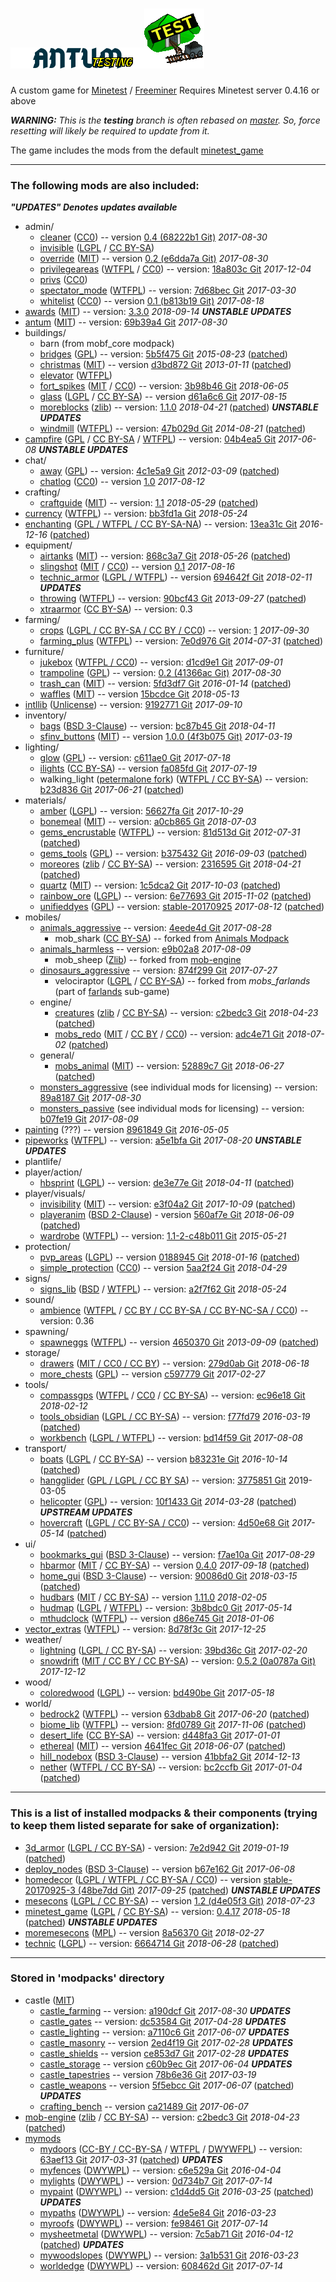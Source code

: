 # ![Antum](menu/header.png)![icon](menu/icon.png)
A custom game for [Minetest](http://www.minetest.net/) / [Freeminer](http://freeminer.org/)
Requires Minetest server 0.4.16 or above

***WARNING:*** *This is the **testing** branch is often rebased on [master](https://github.com/AntumMT/game-antum/tree/master). So, force resetting will likely be required to update from it.*

The game includes the mods from the default [minetest_game](https://github.com/minetest/minetest_game/tree/master/mods)

---

### The following mods are also included:

***"UPDATES" Denotes updates available***

* admin/
    * [cleaner][] ([CC0][lic.cc0]) -- version [0.4 (68222b1 Git)][ver.cleaner] *2017-08-30*
    * [invisible][] ([LGPL][lic.lgpl2.1] / [CC BY-SA][lic.ccbysa3.0])
    * [override][] ([MIT][lic.override]) -- version [0.2 (e6dda7a Git)][ver.override] *2017-08-30*
    * [privilegeareas][] ([WTFPL][lic.privilegeareas] / [CC0][lic.cc0]) -- version: [18a803c Git][ver.privilegeareas] *2017-12-04*
    * [privs][] ([CC0][lic.cc0])
    * [spectator_mode][] ([WTFPL][lic.spectator_mode]) -- version: [7d68bec Git][ver.spectator_mode] *2017-03-30*
    * [whitelist][] ([CC0][lic.cc0]) -- version [0.1 (b813b19 Git)][ver.whitelist] *2017-08-18*
* [awards][] ([MIT][lic.awards]) -- version: [3.3.0][ver.awards] *2018-09-14* ***UNSTABLE UPDATES***
* [antum][] ([MIT][lic.antum]) -- version: [69b39a4 Git][ver.antum] *2017-08-30*
* buildings/
    * barn (from mobf_core modpack)
    * [bridges][] ([GPL][lic.gpl3.0]) -- version: [5b5f475 Git][ver.bridges] *2015-08-23* ([patched][patch.bridges])
    * [christmas][] ([MIT][lic.christmas]) -- version [d3bd872 Git][ver.christmas] *2013-01-11* ([patched][patch.christmas])
    * [elevator][] ([WTFPL][lic.elevator])
    * [fort_spikes][] ([MIT][lic.fort_spikes] / [CC0][lic.cc0]) -- version: [3b98b46 Git][ver.fort_spikes] *2018-06-05*
    * [glass][] ([LGPL][lic.lgpl2.1] / [CC BY-SA][lic.ccbysa3.0]) -- version [d61a6c6 Git][ver.glass] *2017-08-15*
    * [moreblocks][] ([zlib][lic.moreblocks]) -- version: [1.1.0][ver.moreblocks] *2018-04-21* ([patched][patch.moreblocks]) ***UNSTABLE UPDATES***
    * [windmill][] ([WTFPL][lic.windmill]) -- version: [47b029d Git][ver.windmill] *2014-08-21* ([patched][patch.windmill])
* [campfire][] ([GPL][lic.gpl2.0] / [CC BY-SA][lic.ccbysa] / [WTFPL][lic.campfire]) -- version: [04b4ea5 Git][ver.campfire] *2017-06-08* ***UNSTABLE UPDATES***
* chat/
    * [away][] ([GPL][lic.gpl2.0]) -- version: [4c1e5a9 Git][ver.away] *2012-03-09* ([patched][patch.away])
    * [chatlog][] ([CC0][lic.cc0]) -- version [1.0][ver.chatlog] *2017-08-12*
* crafting/
    * [craftguide][] ([MIT][lic.craftguide]) -- version: [1.1][ver.craftguide] *2018-05-29* ([patched][patch.craftguide])
* [currency][] ([WTFPL][lic.currency]) -- version: [bb3fd1a Git][ver.currency] *2018-05-24*
* [enchanting][] ([GPL / WTFPL / CC BY-SA-NA][lic.enchanting]) -- version: [13ea31c Git][ver.enchanting] *2016-12-16* ([patched][patch.enchanting])
* equipment/
	* [airtanks][] ([MIT][lic.airtanks]) -- version: [868c3a7 Git][ver.airtanks] *2018-05-26* ([patched][patch.airtanks])
	* [slingshot][] ([MIT][lic.slingshot] / [CC0][lic.cc0]) -- version [0.1][ver.slingshot] *2017-08-16*
	* [technic_armor][] ([LGPL / WTFPL][lic.technic_armor]) -- version [694642f Git][ver.technic_armor] *2018-02-11* ***UPDATES***
    * [throwing][] ([WTFPL][lic.wtfpl]) -- version: [90bcf43 Git][ver.throwing] *2013-09-27* ([patched][patch.throwing])
	* [xtraarmor][] ([CC BY-SA][lic.ccbysa3.0]) -- version: 0.3
* farming/
	* [crops][] ([LGPL / CC BY-SA / CC BY / CC0][lic.crops]) -- version: [1][ver.crops] *2017-09-30*
	* [farming_plus][] ([WTFPL][lic.farming_plus]) -- version: [7e0d976 Git][ver.farming_plus] *2014-07-31* ([patched][patch.farming_plus])
* furniture/
	* [jukebox][] ([WTFPL / CC0][lic.jukebox]) -- version: [d1cd9e1 Git][ver.jukebox] *2017-09-01*
    * [trampoline][] ([GPL][lic.gpl3.0]) -- version: [0.2 (41366ac Git)][ver.trampoline] *2017-08-30*
    * [trash_can][] ([MIT][lic.trash_can]) -- version: [5fd3df7 Git][ver.trash_can] *2016-01-14* ([patched][patch.trash_can])
    * [waffles][] ([MIT][lic.waffles]) -- version [15bcdce Git][ver.waffles] *2018-05-13*
* [intllib][] ([Unlicense][lic.unlicense]) -- version: [9192771 Git][ver.intllib] *2017-09-10*
* inventory/
    * [bags][] ([BSD 3-Clause][lic.bags]) -- version: [bc87b45 Git][ver.bags] *2018-04-11*
    * [sfinv_buttons][] ([MIT][lic.mit]) -- version [1.0.0 (4f3b075 Git)][ver.sfinv_buttons] *2017-03-19*
* lighting/
    * [glow][] ([GPL][lic.gpl2.0]) -- version: [c611ae0 Git][ver.glow] *2017-07-18*
	* [ilights][] ([CC BY-SA][lic.ccbysa]) -- version [fa085fd Git][ver.ilights] *2017-07-19*
    * walking_light ([petermalone fork][walking_light]) ([WTFPL / CC BY-SA][lic.walking_light]) -- version: [b23d836 Git][ver.walking_light] *2017-06-21* ([patched][patch.walking_light])
* materials/
	* [amber][] ([LGPL][lic.lgpl2.1]) -- version: [56627fa Git][ver.amber] *2017-10-29*
	* [bonemeal][] ([MIT][lic.bonemeal]) -- version: [a0cb865 Git][ver.bonemeal] *2018-07-03*
	* [gems_encrustable][] ([WTFPL][lic.wtfpl]) -- version: [81d513d Git][ver.gems_encrustable] *2012-07-31* ([patched][patch.gems_encrustable])
	* [gems_tools][] ([GPL][lic.gpl3.0]) -- version: [b375432 Git][ver.gems_tools] *2016-09-03* ([patched][patch.gems_tools])
	* [moreores][] ([zlib][lic.moreores] / [CC BY-SA][lic.ccbysa3.0]) -- version: [2316595 Git][ver.moreores] *2018-04-21* ([patched][patch.moreores])
	* [quartz][] ([MIT][lic.quartz]) -- version: [1c5dca2 Git][ver.quartz] *2017-10-03* ([patched][patch.quartz])
	* [rainbow_ore][] ([LGPL][lic.rainbow_ore]) -- version: [6e77693 Git][ver.rainbow_ore] *2015-11-02* ([patched][patch.rainbow_ore])
	* [unifieddyes][] ([GPL][lic.gpl2.0]) -- version: [stable-20170925][ver.unifieddyes] *2017-08-12* ([patched][patch.unifieddyes])
* mobiles/
	* [animals_aggressive][] -- version: [4eede4d Git][ver.animals_aggressive] *2017-08-28*
		* mob_shark ([CC BY-SA][lic.ccbysa3.0]) -- forked from [Animals Modpack][animals]
	* [animals_harmless][] -- version: [e9b02a8][ver.animals_harmless] *2017-08-09*
		* mob_sheep ([Zlib][lic.zlib]) -- forked from [mob-engine][]
	* [dinosaurs_aggressive][] -- version: [874f299 Git][ver.dinosaurs_aggressive] *2017-07-27*
		* velociraptor ([LGPL][lic.lgpl2.1] / [CC BY-SA][lic.ccbysa3.0]) -- forked from *mobs_farlands* (part of [farlands][] sub-game)
	* engine/
		* [creatures][mob-engine] ([zlib][lic.creatures] / [CC BY-SA][lic.ccbysa3.0]) -- version: [c2bedc3 Git][ver.mob-engine] *2018-04-23* ([patched][patch.mob-engine])
		* [mobs_redo][] ([MIT][lic.mobs_redo] / [CC BY][lic.ccby3.0] / [CC0][lic.cc0]) -- version: [adc4e71 Git][ver.mobs_redo] *2018-07-02* ([patched][patch.mobs_redo])
	* general/
		* [mobs_animal][] ([MIT][lic.mobs_animal]) -- version: [52889c7 Git][ver.mobs_animal] *2018-06-27* ([patched][patch.mobs_animal])
	* [monsters_aggressive][] (see individual mods for licensing) -- version: [89a8187 Git][ver.monsters_aggressive] *2017-08-30*
	* [monsters_passive][] (see individual mods for licensing) -- version: [b07fe19 Git][ver.monsters_passive] *2017-08-09*
* [painting][] (???) -- version [8961849 Git][ver.painting] *2016-05-05*
* [pipeworks][] ([WTFPL][lic.wtfpl]) -- version: [a5e1bfa Git][ver.pipeworks] *2017-08-20* ***UNSTABLE UPDATES***
* plantlife/
* player/action/
	* [hbsprint][] ([LGPL][lic.lgpl2.1]) -- version: [de3e77e Git][ver.hbsprint] *2018-04-11* ([patched][patch.hbsprint])
* player/visuals/
    * [invisibility][] ([MIT][lic.invisibility]) -- version: [e3f04a2 Git][ver.invisibility] *2017-10-09* ([patched][patch.invisibility])
    * [playeranim][] ([BSD 2-Clause][lic.playeranim]) - version [560af7e Git][ver.playeranim] *2018-06-09* ([patched][patch.playeranim])
    * [wardrobe][] ([WTFPL][lic.wtfpl]) -- version: [1.1-2-c48b011 Git][ver.wardrobe] *2015-05-21*
* protection/
    * [pvp_areas][] ([LGPL][lic.lgpl2.1]) -- version [0188945 Git][ver.pvp_areas] *2018-01-16* ([patched][patch.pvp_areas])
    * [simple_protection][] ([CC0][lic.cc0]) -- version [5aa2f24 Git][ver.simple_protection] *2018-04-29*
* signs/
	* [signs_lib][] ([BSD][lic.signs_lib] / [WTFPL][lic.wtfpl]) -- version: [a2f7f62 Git][ver.signs_lib] *2018-05-24*
* sound/
    * [ambience][ambience_ultralite] ([WTFPL][lic.wtfpl] / [CC BY / CC BY-SA / CC BY-NC-SA / CC0][lic.ambience_ultralite]) -- version: 0.36
* spawning/
	* [spawneggs][] ([WTFPL][lic.spawneggs]) -- version [4650370 Git][ver.spawneggs] *2013-09-09* ([patched][patch.spawneggs])
* storage/
	* [drawers][] ([MIT / CC0 / CC BY][lic.drawers]) -- version: [279d0ab Git][ver.drawers] *2018-06-18*
	* [more_chests][] ([GPL][lic.gpl2.0]) -- version [c597779 Git][ver.more_chests] *2017-02-27*
* tools/
	* [compassgps][] ([WTFPL][lic.wtfpl] / [CC0][lic.cc0] / [CC BY-SA][lic.ccbysa]) -- version: [ec96e18 Git][ver.compassgps] *2018-02-12*
    * [tools_obsidian][] ([LGPL / CC BY-SA][lic.tools_obsidian]) -- version: [f77fd79][ver.tools_obsidian] *2016-03-19* ([patched][patch.tools_obsidian])
    * [workbench][] ([LGPL / WTFPL](mods/tools/workbench/LICENSE)) -- version: [bd14f59 Git][ver.workbench] *2017-08-08*
* transport/
	* [boats][boats2] ([LGPL][lic.lgpl3.0] / [CC BY-SA][lic.ccbysa3.0]) -- version [b83231e Git][ver.boats2] *2016-10-14* ([patched][patch.boats2])
	* [hangglider][] ([GPL / LGPL / CC BY SA][lic.hangglider]) -- version: [3775851 Git][ver.hangglider] 2019-03-05
	* [helicopter][] ([GPL][lic.gpl2.0]) -- version: [10f1433 Git][ver.helicopter] *2014-03-28* ([patched][ver.helicopter_pm]) ***UPSTREAM UPDATES***
    * [hovercraft][] ([LGPL / CC BY-SA / CC0][lic.hovercraft]) -- version: [4d50e68 Git][ver.hovercraft] *2017-05-14* ([patched][patch.hovercraft])
* ui/
    * [bookmarks_gui][] ([BSD 3-Clause][lic.bookmarks_gui]) -- version: [f7ae10a Git][ver.bookmarks_gui] *2017-08-29*
    * [hbarmor][] ([MIT][lic.mit] / [CC BY-SA][lic.ccbysa3.0]) -- version [0.4.0][ver.hbarmor] *2017-09-18* ([patched][patch.hbarmor])
    * [home_gui][] ([BSD 3-Clause][lic.home_gui]) -- version: [90086d0 Git][ver.home_gui] *2018-03-15* ([patched][patch.home_gui])
    * [hudbars][] ([MIT][lic.mit] / [CC BY-SA][lic.ccbysa3.0]) -- version [1.11.0][ver.hudbars] *2018-02-05*
    * [hudmap][] ([LGPL][lic.lgpl2.1] / [WTFPL][lic.wtfpl]) -- version: [3b8bdc0 Git][ver.hudmap] *2017-05-14*
    * [mthudclock][] ([WTFPL][lic.wtfpl]) -- version [d86e745 Git][ver.mthudclock] *2018-01-06*
* [vector_extras][] ([WTFPL][lic.wtfpl]) -- version: [8d78f3c Git][ver.vector_extras] *2017-12-25*
* weather/
    * [lightning][] ([LGPL / CC BY-SA][lic.lightning]) -- version: [39bd36c Git][ver.lightning] *2017-02-20*
    * [snowdrift][] ([MIT / CC BY / CC BY-SA][lic.snowdrift]) -- version: [0.5.2 (0a0787a Git)][ver.snowdrift] *2017-12-12*
* wood/
	* [coloredwood][] ([LGPL][lic.lgpl3.0]) -- version: [bd490be Git][ver.coloredwood] *2017-05-18*
* world/
    * [bedrock2][] ([WTFPL][lic.wtfpl]) -- version [63dbab8 Git][ver.bedrock2] *2017-06-20* ([patched][patch.bedrock2])
    * [biome_lib][] ([WTFPL][lic.wtfpl]) -- version: [8fd0789 Git][ver.biome_lib] *2017-11-06* ([patched][patch.biome_lib])
    * [desert_life][] ([CC BY-SA][lic.ccbysa4.0]) -- version: [d448fa3 Git][ver.desert_life] *2017-01-01*
    * [ethereal][] ([MIT][lic.ethereal]) -- version [4641fec Git][ver.ethereal] *2018-06-07* ([patched][patch.ethereal])
    * [hill_nodebox][] ([BSD 3-Clause][lic.hill_nodebox]) -- version [41bbfa2 Git][ver.hill_nodebox] *2014-12-13*
    * [nether][] ([WTFPL / CC BY-SA][lic.nether]) -- version: [bc2ccfb Git][ver.nether] *2017-01-04* ([patched][patch.nether])


---

### This is a list of installed modpacks & their components (trying to keep them listed separate for sake of organization):

* [3d_armor][] ([LGPL / CC BY-SA][lic.3d_armor]) - version: [7e2d942 Git][ver.3d_armor] *2019-01-19* ([patched][patch.3d_armor])
* [deploy_nodes][] ([BSD 3-Clause][lic.deploy_nodes]) -- version [b67e162 Git][ver.deploy_nodes] *2017-06-08*
* [homedecor][] ([LGPL / WTFPL / CC BY-SA / CC0][lic.homedecor]) -- version [stable-20170925-3 (48be7dd Git)][ver.homedecor] *2017-09-25* ([patched][patch.homedecor]) ***UNSTABLE UPDATES***
* [mesecons][] ([LGPL / CC BY-SA][lic.mesecons]) -- version [1.2 (d4e05f3 Git)][ver.mesecons] *2018-07-23*
* [minetest_game][] ([LGPL][lic.lgpl2.1] / [CC BY-SA][lic.ccbysa3.0]) -- version: [0.4.17][ver.minetest_game] *2018-05-18* ([patched][patch.minetest_game]) ***UNSTABLE UPDATES***
* [moremesecons][] ([MPL][lic.mpl2.0]) -- version [8a56370 Git][ver.moremesecons] *2018-02-27*
* [technic][] ([LGPL][lic.lgpl2.0]) -- version: [6664714 Git][ver.technic] *2018-06-28* ([patched][patch.technic])


---

### Stored in 'modpacks' directory

* castle ([MIT][lic.castle])
	* [castle_farming][] -- version: [a190dcf Git][ver.castle_farming] *2017-08-30* ***UPDATES***
	* [castle_gates][] -- version: [dc53584 Git][ver.castle_gates] *2017-04-28* ***UPDATES***
	* [castle_lighting][] -- version: [a7110c6 Git][ver.castle_lighting] *2017-06-07* ***UPDATES***
	* [castle_masonry][] -- version [2ed4f19 Git][ver.castle_masonry] *2017-02-28* ***UPDATES***
	* [castle_shields][] -- version [ce853d7 Git][ver.castle_shields] *2017-02-28* ***UPDATES***
	* [castle_storage][] -- version [c60b9ec Git][ver.castle_storage] *2017-06-04* ***UPDATES***
	* [castle_tapestries][] -- version [78b6e36 Git][ver.castle_tapestries] *2017-03-19*
	* [castle_weapons][] -- version [5f5ebcc Git][ver.castle_weapons] *2017-06-07* ([patched][patch.castle_weapons]) ***UPDATES***
	* [crafting_bench][] -- version [ca21489 Git][ver.crafting_bench] *2017-06-07*
* [mob-engine][] ([zlib][lic.mob-engine] / [CC BY-SA][lic.ccbysa3.0]) -- version: [c2bedc3 Git][ver.mob-engine] *2018-04-23* ([patched][patch.mob-engine])
* [mymods](https://github.com/AntumMT/mp-mymods)
	* [mydoors][] ([CC-BY / CC-BY-SA][lic.mydoors] / [WTFPL][lic.wtfpl] / [DWYWFPL][lic.dwywpl]) -- version: [63aef13 Git][ver.mydoors] *2017-03-31* ([patched][patch.mydoors]) ***UPDATES***
	* [myfences][] ([DWYWPL][lic.dwywpl]) -- version: [c6e529a Git][ver.myfences] *2016-04-04*
	* [mylights][] ([DWYWPL][lic.dwywpl]) -- version: [0d734b7 Git][ver.mylights] *2017-07-14*
	* [mypaint][] ([DWYWPL][lic.dwywpl]) -- version: [c1d4dd5 Git][ver.mypaint] *2016-03-25* ([patched][patch.mypaint]) ***UPDATES***
	* [mypaths][] ([DWYWPL][lic.dwywpl]) -- version: [4de5e84 Git][ver.mypaths] *2016-03-23*
	* [myroofs][] ([DWYWPL][lic.dwywpl]) -- version: [fe98461 Git][ver.myroofs] *2017-07-14*
	* [mysheetmetal][] ([DWYWPL][lic.dwywpl]) -- version: [7c5ab71 Git][ver.mysheetmetal] *2016-04-12* ([patched][patch.mysheetmetal]) ***UPDATES***
	* [mywoodslopes][] ([DWYWPL][lic.dwywpl]) -- version: [3a1b531 Git][ver.mywoodslopes] *2016-03-23*
	* [worldedge][] ([DWYWPL][lic.dwywpl]) -- version: [608462d Git][ver.worldedge] *2017-07-14*



[3d_armor]: https://forum.minetest.net/viewtopic.php?t=4654
[airtanks]: https://forum.minetest.net/viewtopic.php?t=17102
[amber]: https://forum.minetest.net/viewtopic.php?t=18186
[ambience_ultralite]: https://forum.minetest.net/viewtopic.php?p=151166#p151166
[animals]: https://forum.minetest.net/viewtopic.php?t=629
[animals_aggressive]: https://github.com/AntumMT/mp-animals_aggressive
[animals_harmless]: https://github.com/AntumMT/mp-animals_harmless
[antum]: https://github.com/AntumMT/mp-antum
[awards]: https://forum.minetest.net/viewtopic.php?t=4870
[away]: https://forum.minetest.net/viewtopic.php?t=1211
[bags]: http://cornernote.github.io/minetest-bags/
[bedrock2]: https://forum.minetest.net/viewtopic.php?t=11271
[biome_lib]: https://forum.minetest.net/viewtopic.php?f=11&t=12999
[boats2]: https://github.com/amadin/boats
[bonemeal]: https://forum.minetest.net/viewtopic.php?t=16446
[bookmarks_gui]: http://cornernote.github.io/minetest-bookmarks_gui/
[bridges]: https://forum.minetest.net/viewtopic.php?t=3488
[campfire]: https://forum.minetest.net/viewtopic.php?t=10569
[castle_farming]: https://github.com/minetest-mods/castle_farming
[castle_gates]: https://github.com/minetest-mods/castle_gates
[castle_lighting]: https://github.com/minetest-mods/castle_lighting
[castle_masonry]: https://github.com/minetest-mods/castle_masonry
[castle_shields]: https://github.com/minetest-mods/castle_shields
[castle_storage]: https://github.com/minetest-mods/castle_storage
[castle_tapestries]: https://github.com/minetest-mods/castle_tapestries
[castle_weapons]: https://github.com/minetest-mods/castle_weapons
[chatlog]: https://forum.minetest.net/viewtopic.php?t=18287
[christmas]: https://forum.minetest.net/viewtopic.php?t=3950
[cleaner]: https://github.com/AntumMT/mod-cleaner/tree/2404594
[coloredwood]: https://forum.minetest.net/viewtopic.php?t=2411
[compass]: https://forum.minetest.net/viewtopic.php?t=3785
[compassgps]: https://forum.minetest.net/viewtopic.php?t=9373
[craftguide]: https://forum.minetest.net/viewtopic.php?t=14088
[crafting_bench]: https://github.com/minetest-mods/crafting_bench
[crops]: https://forum.minetest.net/viewtopic.php?t=11795
[currency]: https://github.com/minetest-mods/currency
[deploy_nodes]: https://cornernote.github.io/minetest-deploy_nodes/
[desert_life]: https://forum.minetest.net/viewtopic.php?t=16054
[dinosaurs_aggressive]: https://github.com/AntumMT/mp-dinosaurs_aggressive
[drawers]: https://forum.minetest.net/viewtopic.php?t=17134
[elevator]: https://forum.minetest.net/viewtopic.php?t=12944
[enchanting]: https://forum.minetest.net/viewtopic.php?t=7354
[ethereal]: https://forum.minetest.net/viewtopic.php?t=14638
[farlands]: https://forum.minetest.net/viewtopic.php?t=16921
[farming_plus]: https://forum.minetest.net/viewtopic.php?t=2787
[fort_spikes]: https://forum.minetest.net/viewtopic.php?t=14574
[gems_encrustable]: https://forum.minetest.net/viewtopic.php?t=2596
[gems_tools]: https://forum.minetest.net/viewtopic.php?t=4294
[glass]: https://forum.minetest.net/viewtopic.php?t=18307
[glow]: https://forum.minetest.net/viewtopic.php?t=6300
[hangglider]: https://forum.minetest.net/viewtopic.php?t=21425
[hbarmor]: https://forum.minetest.net/viewtopic.php?t=11337
[hbsprint]: https://forum.minetest.net/viewtopic.php?t=18069
[helicopter]: https://forum.minetest.net/viewtopic.php?t=6183
[hill_nodebox]: https://cornernote.github.io/minetest-hill_nodebox/
[home_gui]: http://cornernote.github.io/minetest-home_gui/
[homedecor]: https://forum.minetest.net/viewtopic.php?t=2041
[hovercraft]: https://forum.minetest.net/viewtopic.php?t=6722
[hudbars]: https://forum.minetest.net/viewtopic.php?t=11153
[hudmap]: https://github.com/stujones11/hudmap
[ilights]: https://forum.minetest.net/viewtopic.php?t=12200
[intllib]: https://forum.minetest.net/viewtopic.php?t=4929
[invisibility]: https://forum.minetest.net/viewtopic.php?t=14846
[invisible]: https://forum.minetest.net/viewtopic.php?t=14399
[jukebox]: https://forum.minetest.net/viewtopic.php?t=13505
[jumping]: https://forum.minetest.net/viewtopic.php?t=2957
[lightning]: https://forum.minetest.net/viewtopic.php?t=13886
[mesecons]: https://forum.minetest.net/viewtopic.php?t=628
[minetest_game]: https://github.com/minetest/minetest_game
[mob-engine]: https://github.com/minetest-mods/mob-engine
[mobs_animal]: https://github.com/tenplus1/mobs_animal
[mobs_redo]: https://forum.minetest.net/viewtopic.php?t=9917
[monsters_aggressive]: https://github.com/AntumMT/mp-monsters_aggressive
[monsters_passive]: https://github.com/AntumMT/mp-monsters_passive
[more_chests]: https://github.com/minetest-mods/more_chests
[moreblocks]: https://forum.minetest.net/viewtopic.php?t=509
[moremesecons]: https://forum.minetest.net/viewtopic.php?t=13150
[moreores]: https://forum.minetest.net/viewtopic.php?t=549
[moretrees]: https://forum.minetest.net/viewtopic.php?t=4394
[mthudclock]: https://forum.minetest.net/viewtopic.php?t=11879
[mydoors]: https://forum.minetest.net/viewtopic.php?t=10626
[myfences]: https://forum.minetest.net/viewtopic.php?t=14275
[mylights]: https://forum.minetest.net/viewtopic.php?t=13154
[mypaint]: https://forum.minetest.net/viewtopic.php?t=14274
[mypaths]: https://forum.minetest.net/viewtopic.php?t=11388
[myroofs]: https://forum.minetest.net/viewtopic.php?t=11416
[mysheetmetal]: https://forum.minetest.net/viewtopic.php?t=11702
[mywoodslopes]: https://forum.minetest.net/viewtopic.php?t=11433
[nether]: https://forum.minetest.net/viewtopic.php?t=5790
[override]: https://github.com/AntumMT/mod-override
[painting]: https://github.com/minetest-mods/painting
[pipeworks]: https://forum.minetest.net/viewtopic.php?t=2155
[plantlife_modpack]: https://forum.minetest.net/viewtopic.php?f=11&t=3898
[playeranim]: https://forum.minetest.net/viewtopic.php?t=12189
[privilegeareas]: https://forum.minetest.net/viewtopic.php?t=5545
[privs]: mods/admin/privs
[pvp_areas]: https://forum.minetest.net/viewtopic.php?t=15480
[quartz]: https://forum.minetest.net/viewtopic.php?t=5682
[rainbow_ore]: https://forum.minetest.net/viewtopic.php?id=13519
[sfinv_buttons]: https://forum.minetest.net/viewtopic.php?t=16079
[signs_lib]: https://forum.minetest.net/viewtopic.php?f=11&t=13762
[simple_protection]: https://forum.minetest.net/viewtopic.php?t=9035
[slingshot]: https://github.com/AntumMT/mod-slingshot
[snowdrift]: https://forum.minetest.net/viewtopic.php?t=6854
[spawneggs]: https://forum.minetest.net/viewtopic.php?t=6214
[spectator_mode]: https://forum.minetest.net/viewtopic.php?t=13718
[technic]: https://forum.minetest.net/viewtopic.php?t=2538
[technic_armor]: https://github.com/stujones11/technic_armor
[throwing]: https://forum.minetest.net/viewtopic.php?t=687
[tnt]: https://forum.minetest.net/viewtopic.php?id=2902
[tools_obsidian]: https://forum.minetest.net/viewtopic.php?t=14236
[trampoline]: https://github.com/AntumMT/mod-trampoline
[trash_can]: https://forum.minetest.net/viewtopic.php?t=6315
[trees]: https://forum.minetest.net/viewtopic.php?f=11&t=5713
[unified_inventory]: https://forum.minetest.net/viewtopic.php?id=3933
[unifieddyes]: https://forum.minetest.net/viewtopic.php?t=2178
[vector_extras]: https://forum.minetest.net/viewtopic.php?t=8533
[vines]: https://forum.minetest.net/viewtopic.php?f=11&t=2344
[waffles]: https://forum.minetest.net/viewtopic.php?t=16669
[walking_light]: https://github.com/petermaloney/walking_light
[wardrobe]: https://forum.minetest.net/viewtopic.php?t=9680
[weather]: https://forum.minetest.net/viewtopic.php?t=5245
[whitelist]: https://forum.minetest.net/viewtopic.php?t=8434
[windmill]: https://forum.minetest.net/viewtopic.php?id=7440
[workbench]: https://forum.minetest.net/viewtopic.php?t=14085
[worldedge]: https://forum.minetest.net/viewtopic.php?t=10753
[xtraarmor]: https://forum.minetest.net/viewtopic.php?t=16645

[lic.3d_armor]: mods/modpacks/3d_armor/LICENSE.md
[lic.airtanks]: mods/equipment/airtanks/LICENSE.txt
[lic.ambience_ultralite]: mods/sound/ambience/sounds/SoundLicenses.txt
[lic.antum]: mods/antum/LICENSE.txt
[lic.awards]: mods/awards/LICENSE.txt
[lic.bags]: mods/inventory/bags/LICENSE
[lic.bonemeal]: mods/materials/bonemeal/license.txt
[lic.bookmarks_gui]: mods/ui/bookmarks_gui/LICENSE
[lic.bridges]: mods/buildings/bridges/README.md
[lic.campfire]: mods/campfire/README.md
[lic.castle]: mods/modpacks/castle/LICENSE
[lic.christmas]: mods/buildings/christmas/LICENSE.txt
[lic.creatures]: mods/mobiles/engine/creatures/LICENSE.txt
[lic.crops]: mods/farming/crops/LICENSE
[lic.craftguide]: mods/crafting/craftguide/LICENSE
[lic.currency]: https://forum.minetest.net/viewtopic.php?t=7002
[lic.deploy_nodes]: mods/modpacks/deploy_nodes/LICENSE
[lic.drawers]: mods/storage/drawers/LICENSE.txt
[lic.elevator]: mods/buildings/elevator/readme.txt
[lic.enchanting]: mods/enchanting/LICENSE
[lic.ethereal]: mods/world/ethereal/license.txt
[lic.farming_plus]: mods/farming/farming_plus/README.txt
[lic.fort_spikes]: mods/buildings/fort_spikes/LICENSE
[lic.hangglider]: mods/transport/hangglider/LICENSE.txt
[lic.home_gui]: mods/ui/home_gui/LICENSE
[lic.hill_nodebox]: mods/world/hill_nodebox/LICENSE
[lic.homedecor]: mods/modpacks/homedecor/LICENSE
[lic.hovercraft]: mods/transport/hovercraft/LICENSE.txt
[lic.invisibility]: mods/player/visuals/invisibility/license.txt
[lic.invisible]: mods/admin/invisible/readme.txt
[lic.jukebox]: mods/furniture/jukebox/README.txt
[lic.lightning]: mods/weather/lightning/README.md
[lic.mesecons]: mods/modpacks/mesecons/COPYING.txt
[lic.mob-engine]: mods/modpacks/mob-engine/LICENSE
[lic.mobs_animal]: mods/mobiles/general/mobs_animal/license.txt
[lic.mobs_redo]: mods/mobiles/engine/mobs_redo/license.txt
[lic.moreblocks]: mods/buildings/moreblocks/LICENSE.md
[lic.moreores]: mods/materials/moreores/LICENSE.md
[lic.mydoors]: mods/modpacks/mydoors/README.md
[lic.nether]: mods/world/nether/README.md
[lic.override]: mods/admin/override/LICENSE.txt
[lic.playeranim]: mods/player/visuals/playeranim/LICENSE.md
[lic.privilegeareas]: mods/admin/privilegeareas/README.md
[lic.quartz]: mods/materials/quartz/LICENSE.txt
[lic.rainbow_ore]: mods/materials/rainbow_ore/README.md
[lic.signs_lib]: mods/signs/signs_lib/copyright.txt
[lic.slingshot]: mods/equipment/slingshot/LICENSE.txt
[lic.snowdrift]: mods/weather/snowdrift/license.txt
[lic.spawneggs]: mods/spawning/spawneggs/README.txt
[lic.spectator_mode]: mods/admin/spectator_mode/LICENSE
[lic.technic_armor]: mods/equipment/technic_armor/LICENSE.txt
[lic.tools_obsidian]: mods/tools/tools_obsidian/README.md
[lic.trash_can]: mods/furniture/trash_can/LICENSE.txt
[lic.waffles]: mods/furniture/waffles/LICENSE.txt
[lic.walking_light]: mods/lighting/walking_light/README.md
[lic.windmill]: mods/buildings/windmill/README.md

[lic.cc0]: doc/licenses/CC0.txt
[lic.ccby]: doc/licenses/CC_BY-4.0.txt
[lic.ccby3.0]: doc/licenses/CC_BY-3.0.txt
[lic.ccby4.0]: doc/licenses/CC_BY-4.0.txt
[lic.ccbyncsa]: doc/licenses/CC_BY-NC-SA-4.0.txt
[lic.ccbyncsa3.0]: doc/licenses/CC_BY-NC-SA-3.0.txt
[lic.ccbyncsa4.0]: doc/licenses/CC_BY-NC-SA-4.0.txt
[lic.ccbysa]: doc/licenses/CC_BY-SA-4.0.txt
[lic.ccbysa3.0]: doc/licenses/CC_BY-SA-3.0.txt
[lic.ccbysa4.0]: doc/licenses/CC_BY-SA-4.0.txt
[lic.dwywpl]: doc/licenses/DWYWPL.txt
[lic.gpl1.0]: doc/licenses/GPL-1.0.txt
[lic.gpl2.0]: doc/licenses/GPL-2.0.txt
[lic.gpl3.0]: doc/licenses/GPL-3.0.txt
[lic.lgpl2.0]: doc/licenses/LGPL-2.0.txt
[lic.lgpl2.1]: doc/licenses/LGPL-2.1.txt
[lic.lgpl3.0]: doc/licenses/LGPL-3.0.txt
[lic.mit]: doc/licenses/MIT.txt
[lic.mpl]: doc/licenses/MPL-2.0.txt
[lic.mpl2.0]: doc/licenses/MPL-2.0.txt
[lic.unlicense]: doc/licenses/Unlicense.txt
[lic.wtfpl]: doc/licenses/WTFPL.txt
[lic.zlib]: doc/licenses/zlib.txt

[ver.3d_armor]: https://github.com/stujones11/minetest-3d_armor/tree/7e2d942
[ver.airtanks]: https://github.com/minetest-mods/airtanks/tree/868c3a7
[ver.amber]: https://github.com/theraven262/amber/tree/56627fa
[ver.animals_aggressive]: https://github.com/AntumMT/mp-animals_aggressive/tree/4eede4d
[ver.animals_harmless]: https://github.com/AntumMT/mp-animals_harmless/tree/e9b02a8
[ver.antum]: https://github.com/AntumMT/mp-antum/tree/69b39a4
[ver.awards]: https://github.com/rubenwardy/awards/tree/v3.3.0
[ver.away]: https://github.com/kahrl/minetest-mod-away/tree/4c1e5a9
[ver.bags]: https://github.com/cornernote/minetest-bags/tree/bc87b45
[ver.bedrock2]: http://repo.or.cz/minetest_bedrock2.git/tree/63dbab8
[ver.biome_lib]: https://github.com/minetest-mods/biome_lib/tree/8fd0789
[ver.boats2]: https://github.com/amadin/boats/tree/b83231e
[ver.bonemeal]: https://notabug.org/TenPlus1/bonemeal/src/a0cb8657df797c36011ab61311ef2e15960d530b
[ver.bookmarks_gui]: https://github.com/cornernote/minetest-bookmarks_gui/tree/f7ae10a
[ver.bridges]: https://github.com/Sokomine/bridges/tree/5b5f475
[ver.campfire]: https://github.com/Napiophelios/campfire/tree/04b4ea5
[ver.castle_farming]: https://github.com/minetest-mods/castle_farming/tree/b6503cf
[ver.castle_gates]: https://github.com/minetest-mods/castle_gates/tree/dc53584
[ver.castle_lighting]: https://github.com/minetest-mods/castle_lighting/tree/a7110c6
[ver.castle_masonry]: https://github.com/minetest-mods/castle_masonry/tree/2ed4f19
[ver.castle_shields]: https://github.com/minetest-mods/castle_shields/tree/ce853d7
[ver.castle_storage]: https://github.com/minetest-mods/castle_storage/tree/c60b9ec
[ver.castle_tapestries]: https://github.com/minetest-mods/castle_tapestries/tree/78b6e36
[ver.castle_weapons]: https://github.com/minetest-mods/castle_weapons/tree/5f5ebcc
[ver.chatlog]: https://github.com/AntumMT/mod-chatlog/tree/v1.0
[ver.christmas]: https://github.com/TheZenKitteh/minetest-christmas/tree/d3bd872
[ver.cleaner]: https://github.com/AntumMT/mod-cleaner/tree/68222b1
[ver.coloredwood]: https://github.com/minetest-mods/coloredwood/tree/bd490be
[ver.compassgps]: https://github.com/Kilarin/compassgps/tree/ec96e18
[ver.crafting_bench]: https://github.com/minetest-mods/crafting_bench/tree/ca21489
[ver.craftguide]: https://github.com/minetest-mods/craftguide/tree/1.1
[ver.crops]: https://github.com/minetest-mods/crops/tree/v1
[ver.currency]: https://github.com/minetest-mods/currency/tree/bb3fd1a
[ver.deploy_nodes]: https://github.com/cornernote/minetest-deploy_nodes/tree/b67e162
[ver.desert_life]: https://github.com/NathanSalapat/desert_life/tree/d448fa3
[ver.dinosaurs_aggressive]: https://github.com/AntumMT/mp-dinosaurs_aggressive/tree/874f299
[ver.drawers]: https://github.com/minetest-mods/drawers/tree/279d0ab
[ver.enchanting]: https://github.com/minetest-mods/enchanting/tree/13ea31c
[ver.ethereal]: https://notabug.org/TenPlus1/ethereal/src/4641fecbe9415201ee077cf75ee87c886f9a7b55
[ver.farming_plus]: https://github.com/PilzAdam/farming_plus/tree/7e0d976
[ver.fort_spikes]: https://github.com/xeranas/fort_spikes/tree/3b98b46
[ver.gems_encrustable]: https://github.com/wowiamdiamonds/gems/tree/81d513d
[ver.gems_tools]: https://github.com/captainLAD/gems/tree/b375432
[ver.glass]: https://github.com/AntumMT/mod-glass/tree/d61a6c6
[ver.glow]: https://github.com/bdjnk/glow/tree/c611ae0
[ver.hangglider]: https://notabug.org/Piezo_/minetest-hangglider/src/4aa7f85fa04649438547d64df426f414a09dd082
[ver.hbarmor]: http://repo.or.cz/minetest_hbarmor.git/tree/e513aeb
[ver.hbsprint]: https://github.com/tacotexmex/hbsprint/tree/de3e77e
[ver.helicopter]: https://github.com/SokolovPavel/helicopter/tree/10f1433
[ver.helicopter_pm]: https://github.com/petermaloney/helicopter/tree/95c5287
[ver.hill_nodebox]: https://github.com/cornernote/minetest-hill_nodebox/tree/41bbfa2
[ver.home_gui]: https://github.com/cornernote/minetest-home_gui/tree/90086d0
[ver.homedecor]: https://gitlab.com/VanessaE/homedecor_modpack/tree/48be7dd
[ver.hovercraft]: https://github.com/stujones11/hovercraft/tree/4d50e68
[ver.hudbars]: http://repo.or.cz/minetest_hudbars.git/tree/ba21f47
[ver.hudmap]: https://github.com/stujones11/hudmap/tree/3b8bdc0
[ver.ilights]: https://github.com/minetest-mods/ilights/tree/fa085fd
[ver.intllib]: https://github.com/minetest-mods/intllib/tree/9192771
[ver.invisibility]: https://notabug.org/TenPlus1/invisibility/src/e3f04a25c22fa6f9ac044de0bf2f5978c0a95cdf
[ver.jukebox]: https://github.com/minetest-mods/jukebox/tree/d1cd9e1
[ver.lightning]: https://github.com/minetest-mods/lightning/tree/39bd36c
[ver.mesecons]: https://github.com/minetest-mods/mesecons/tree/v1.2
[ver.minetest_game]: https://github.com/minetest/minetest_game/tree/f855bee
[ver.mob-engine]: https://github.com/minetest-mods/mob-engine/tree/c2bedc3
[ver.mobs_animal]: https://github.com/tenplus1/mobs_animal/tree/52889c7
[ver.mobs_redo]: https://notabug.org/TenPlus1/mobs_redo/src/adc4e71a01728061e47f5af3a9055afb21e53179
[ver.monsters_aggressive]: https://github.com/AntumMT/mp-monsters_aggressive/tree/89a8187
[ver.monsters_passive]: https://github.com/AntumMT/mp-monsters_passive/tree/b07fe19
[ver.more_chests]: https://github.com/minetest-mods/more_chests/tree/c597779
[ver.moreblocks]: https://github.com/minetest-mods/moreblocks/tree/1.1.0
[ver.moremesecons]: https://github.com/minetest-mods/MoreMesecons/tree/8a56370
[ver.moreores]: https://github.com/minetest-mods/moreores/tree/2316595
[ver.mthudclock]: https://gitlab.com/Rochambeau/mthudclock/tree/d86e745
[ver.mydoors]: https://github.com/minetest-mods/mydoors/tree/63aef13
[ver.myfences]: https://github.com/DonBatman/myfences/tree/c6e529a
[ver.mylights]: https://github.com/minetest-mods/mylights/tree/0d734b7
[ver.mypaint]: https://github.com/DonBatman/mypaint/tree/c1d4dd5
[ver.mypaths]: https://github.com/minetest-mods/mypaths/tree/4de5e84
[ver.myroofs]: https://github.com/minetest-mods/myroofs/tree/fe98461
[ver.mysheetmetal]: https://github.com/minetest-mods/mysheetmetal/tree/7c5ab71
[ver.mywoodslopes]: https://github.com/minetest-mods/mywoodslopes/tree/3a1b531
[ver.nether]: https://github.com/PilzAdam/nether/tree/bc2ccfb
[ver.override]: https://github.com/AntumMT/mod-override/tree/e6dda7a
[ver.painting]: https://github.com/minetest-mods/painting/tree/8961849
[ver.pipeworks]: https://github.com/minetest-mods/pipeworks/tree/a5e1bfa
[ver.playeranim]: https://github.com/minetest-mods/playeranim/tree/560af7e
[ver.privilegeareas]: https://github.com/minetest-mods/privilegeareas/tree/18a803c
[ver.pvp_areas]: https://github.com/everamzah/pvp_areas/tree/0188945
[ver.quartz]: https://github.com/minetest-mods/quartz/tree/1c5dca2
[ver.rainbow_ore]: https://github.com/FsxShader2012/rainbow_ore/tree/6e77693
[ver.sfinv_buttons]: http://repo.or.cz/minetest_sfinv_buttons.git/tree/4f3b075
[ver.signs_lib]: https://github.com/minetest-mods/signs_lib/tree/a2f7f62
[ver.simple_protection]: https://github.com/SmallJoker/simple_protection/tree/5aa2f24
[ver.slingshot]: https://github.com/AntumMT/mod-slingshot/tree/bb77525
[ver.snowdrift]: https://github.com/paramat/snowdrift/tree/0a0787a
[ver.spawneggs]: https://github.com/thefamilygrog66/spawneggs/tree/4650370
[ver.spectator_mode]: https://github.com/minetest-mods/spectator_mode/tree/7d68bec
[ver.technic]: https://github.com/minetest-mods/technic/tree/6664714
[ver.technic_armor]: https://github.com/stujones11/technic_armor/tree/694642f
[ver.throwing]: https://github.com/PilzAdam/throwing/tree/90bcf43
[ver.tnt]: https://github.com/PilzAdam/TNT/tree/d6a0b7d
[ver.tools_obsidian]: https://github.com/Dragonop/tools_obsidian/tree/f77fd79
[ver.trampoline]: https://github.com/AntumMT/mod-trampoline/tree/41366ac
[ver.trash_can]: https://github.com/minetest-mods/trash_can/tree/5fd3df7
[ver.unifieddyes]: https://github.com/minetest-mods/unifieddyes/tree/stable-20170925
[ver.vector_extras]: https://github.com/HybridDog/vector_extras/tree/8d78f3c
[ver.waffles]: https://github.com/GreenXenith/waffles/tree/15bcdce
[ver.walking_light]: https://github.com/petermaloney/walking_light/tree/b23d836
[ver.wardrobe]: https://github.com/prestidigitator/minetest-mod-wardrobe/tree/c48b011
[ver.whitelist]: https://github.com/AntumMT/mod-whitelist/tree/b813b19
[ver.windmill]: https://github.com/Sokomine/windmill/tree/47b029d
[ver.workbench]: https://github.com/minetest-mods/workbench/tree/bd14f59
[ver.worldedge]: https://github.com/minetest-mods/worldedge/tree/608462d

[patch.3d_armor]: https://github.com/AntumMT/mp-3d_armor/tree/0561ad9
[patch.airtanks]: https://github.com/AntumMT/mod-airtanks/tree/42d31cb
[patch.away]: https://github.com/AntumMT/mod-away/tree/3b0bf9e
[patch.bedrock2]: https://github.com/AntumMT/mod-bedrock2/tree/344fdae
[patch.biome_lib]: https://github.com/AntumMT/mod-biome_lib/tree/7fd5c51
[patch.boats2]: https://github.com/AntumMT/mod-boats2/tree/9b2bcb7
[patch.bridges]: https://github.com/AntumMT/mod-bridges/tree/ba8f71a
[patch.castle_weapons]: https://github.com/AntumMT/mod-castle_weapons/tree/669db13
[patch.christmas]: https://github.com/AntumMT/mod-christmas/tree/7ffdc67
[patch.craftguide]: https://github.com/AntumMT/mod-craftguide/tree/3930813
[patch.drawers]: https://github.com/AntumMT/mod-drawers/tree/a77f809
[patch.enchanting]: https://github.com/AntumMT/mod-enchanting/tree/7a01f2f
[patch.ethereal]: https://github.com/AntumMT/mod-ethereal/tree/e3ba6b1
[patch.farming_plus]: https://github.com/AntumMT/mod-farming_plus/tree/8bee49a
[patch.gems_encrustable]: https://github.com/AntumMT/mod-gems_encrustable/tree/a043b9c
[patch.gems_tools]: https://github.com/AntumMT/mod-gems_tools/tree/7f89843
[patch.hbarmor]: https://github.com/AntumMT/mod-hbarmor/tree/12a7dea
[patch.hbsprint]: https://github.com/AntumMT/mod-hbsprint/tree/3fb29a9
[patch.home_gui]: https://github.com/AntumMT/mod-home_gui/tree/5409fb1
[patch.homedecor]: https://github.com/AntumMT/mp-homedecor/tree/b882d73
[patch.hovercraft]: https://github.com/AntumMT/mod-hovercraft/tree/73a6223
[patch.hud]: https://github.com/AntumMT/mod-hud/tree/6846e20
[patch.invisibility]: https://github.com/AntumMT/mod-invisibility/tree/0ef4c18
[patch.minetest_game]: https://github.com/AntumMT/mtgame-minetest/tree/355a756
[patch.mob-engine]: https://github.com/AntumMT/mp-mob-engine/tree/2aa511d
[patch.mobs_animal]: https://github.com/AntumMT/mod-mobs_animal/tree/e275046
[patch.mobs_redo]: https://github.com/AntumMT/mod-mobs_redo/tree/29bf9b6
[patch.moreblocks]: https://github.com/AntumMT/mod-moreblocks/tree/6dda839
[patch.moreores]: https://github.com/AntumMT/mod-moreores/tree/1cd9011
[patch.mydoors]: https://github.com/AntumMT/mp-mydoors/tree/e36c9d1
[patch.mypaint]: https://github.com/AntumMT/mod-mypaint/tree/10a5359
[patch.mysheetmetal]: https://github.com/AntumMT/mod-mysheetmetal/tree/b7d644b
[patch.nether]: https://github.com/AntumMT/mod-nether/tree/d4e5a2a
[patch.playeranim]: https://github.com/AntumMT/mod-playeranim/tree/bf3f7de
[patch.pvp_areas]: https://github.com/AntumMT/mod-pvp_areas/tree/7f2f5b2
[patch.quartz]: https://github.com/AntumMT/mod-quartz/tree/c6813dc
[patch.rainbow_ore]: https://github.com/AntumMT/mod-rainbow_ore/tree/0227a86
[patch.spawneggs]: https://github.com/AntumMT/mod-spawneggs/tree/f2cc4cc
[patch.technic]: https://github.com/AntumMT/mp-technic/tree/cdb31be
[patch.throwing]: https://github.com/AntumMT/mod-throwing/tree/b33ffde
[patch.tools_obsidian]: https://github.com/AntumMT/mod-tools_obsidian/tree/2d19297
[patch.trash_can]: https://github.com/AntumMT/mod-trash_can/tree/5a92bf4
[patch.unifieddyes]: https://github.com/AntumMT/mod-unifieddyes/tree/9e301b9
[patch.walking_light]: https://github.com/AntumMT/mod-walking_light/tree/e602515
[patch.windmill]: https://github.com/AntumMT/mod-windmill/tree/7756ab4
